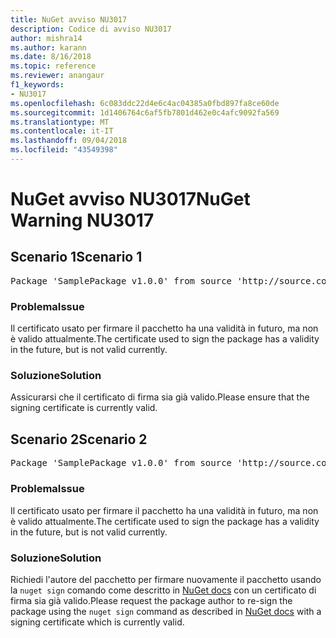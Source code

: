 ```yaml
---
title: NuGet avviso NU3017
description: Codice di avviso NU3017
author: mishra14
ms.author: karann
ms.date: 8/16/2018
ms.topic: reference
ms.reviewer: anangaur
f1_keywords:
- NU3017
ms.openlocfilehash: 6c083ddc22d4e6c4ac04385a0fbd897fa8ce60de
ms.sourcegitcommit: 1d1406764c6af5fb7801d462e0c4afc9092fa569
ms.translationtype: MT
ms.contentlocale: it-IT
ms.lasthandoff: 09/04/2018
ms.locfileid: "43549398"
---
```

# <a name="nuget-warning-nu3017"></a><span data-ttu-id="46f25-103">NuGet avviso NU3017</span><span class="sxs-lookup"><span data-stu-id="46f25-103">NuGet Warning NU3017</span></span>

## <a name="scenario-1"></a><span data-ttu-id="46f25-104">Scenario 1</span><span class="sxs-lookup"><span data-stu-id="46f25-104">Scenario 1</span></span>

<pre>Package 'SamplePackage v1.0.0' from source 'http://source.com/index.json': The signing certificate is not yet valid.</pre>

### <a name="issue"></a><span data-ttu-id="46f25-105">Problema</span><span class="sxs-lookup"><span data-stu-id="46f25-105">Issue</span></span>

<span data-ttu-id="46f25-106">Il certificato usato per firmare il pacchetto ha una validità in futuro, ma non è valido attualmente.</span><span class="sxs-lookup"><span data-stu-id="46f25-106">The certificate used to sign the package has a validity in the future, but is not valid currently.</span></span>


### <a name="solution"></a><span data-ttu-id="46f25-107">Soluzione</span><span class="sxs-lookup"><span data-stu-id="46f25-107">Solution</span></span>

<span data-ttu-id="46f25-108">Assicurarsi che il certificato di firma sia già valido.</span><span class="sxs-lookup"><span data-stu-id="46f25-108">Please ensure that the signing certificate is currently valid.</span></span>



## <a name="scenario-2"></a><span data-ttu-id="46f25-109">Scenario 2</span><span class="sxs-lookup"><span data-stu-id="46f25-109">Scenario 2</span></span>

<pre>Package 'SamplePackage v1.0.0' from source 'http://source.com/index.json': The primary signature's certificate is not yet valid.</pre>

### <a name="issue"></a><span data-ttu-id="46f25-110">Problema</span><span class="sxs-lookup"><span data-stu-id="46f25-110">Issue</span></span>

<span data-ttu-id="46f25-111">Il certificato usato per firmare il pacchetto ha una validità in futuro, ma non è valido attualmente.</span><span class="sxs-lookup"><span data-stu-id="46f25-111">The certificate used to sign the package has a validity in the future, but is not valid currently.</span></span>


### <a name="solution"></a><span data-ttu-id="46f25-112">Soluzione</span><span class="sxs-lookup"><span data-stu-id="46f25-112">Solution</span></span>

<span data-ttu-id="46f25-113">Richiedi l'autore del pacchetto per firmare nuovamente il pacchetto usando la `nuget sign` comando come descritto in [NuGet docs](https://docs.microsoft.com/en-us/nuget/create-packages/sign-a-package) con un certificato di firma sia già valido.</span><span class="sxs-lookup"><span data-stu-id="46f25-113">Please request the package author to re-sign the package using the `nuget sign` command as described in [NuGet docs](https://docs.microsoft.com/en-us/nuget/create-packages/sign-a-package) with a signing certificate which is currently valid.</span></span>


